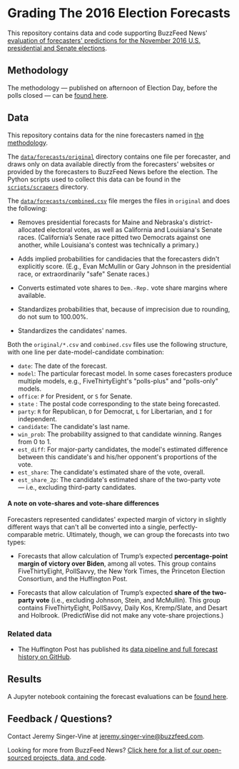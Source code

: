 # Grading The 2016 Election Forecasts

This repository contains data and code supporting BuzzFeed News' [evaluation of forecasters' predictions for the November 2016 U.S. presidential and Senate elections](https://www.buzzfeed.com/jsvine/2016-election-forecast-grades).

## Methodology

The methodology — published on afternoon of Election Day, before the polls closed — can be [found here](https://www.buzzfeed.com/jsvine/grading-the-2016-election-forecasts).

## Data

This repository contains data for the nine forecasters named in [the methodology](https://www.buzzfeed.com/jsvine/grading-the-2016-election-forecasts).

The [`data/forecasts/original`](data/forecasts/original) directory contains one file per forecaster, and draws only on data available directly from the forecasters' websites or provided by the forecasters to BuzzFeed News before the election. The Python scripts used to collect this data can be found in the [`scripts/scrapers`](scripts/scrapers/) directory.

The [`data/forecasts/combined.csv`](data/forecasts/combined.csv) file merges the files in `original` and does the following:

- Removes presidential forecasts for Maine and Nebraska's district-allocated electoral votes, as well as California and Louisiana's Senate races. (California’s Senate race pitted two Democrats against one another, while Louisiana's contest was technically a primary.)

- Adds implied probabilities for candidacies that the forecasters didn't explicitly score. (E.g., Evan McMullin or Gary Johnson in the presidential race, or extraordinarily "safe" Senate races.)

- Converts estimated vote shares to `Dem.-Rep.` vote share margins where available.

- Standardizes probabilities that, because of imprecision due to rounding, do not sum to 100.00%.

- Standardizes the candidates' names.

Both the `original/*.csv` and `combined.csv` files use the following structure, with one line per date-model-candidate combination:

- `date`:  The date of the forecast.
- `model`: The particular forecast model. In some cases forecasters produce multiple models, e.g., FiveThirtyEight's "polls-plus" and "polls-only" models.
- `office`: `P` for President, or `S` for Senate.
- `state` : The postal code corresponding to the state being forecasted.
- `party`: `R` for Republican, `D` for Democrat, `L` for Libertarian, and `I` for independent.
- `candidate`: The candidate's last name.
- `win_prob`: The probability assigned to that candidate winning. Ranges from 0 to 1.
- `est_diff`: For major-party candidates, the model's estimated difference between this candidate's and his/her opponent's proportions of the vote.
- `est_share`: The candidate's estimated share of the vote, overall.
- `est_share_2p`: The candidate's estimated share of the two-party vote — i.e., excluding third-party candidates.

#### A note on vote-shares and vote-share differences

Forecasters represented candidates' expected margin of victory in slightly different ways that can't all be converted into a single, perfectly-comparable metric. Ultimately, though, we can group the forecasts into two types:

- Forecasts that allow calculation of Trump’s expected __percentage-point margin of victory over Biden__, among all votes. This group contains FiveThirtyEight, PollSavvy, the New York Times, the Princeton Election Consortium, and the Huffington Post.

- Forecasts that allow calculation of Trump’s expected __share of the two-party vote__ (i.e., excluding Johnson, Stein, and McMullin). This group contains FiveThirtyEight, PollSavvy, Daily Kos, Kremp/Slate, and Desart and Holbrook. (PredictWise did not make any vote-share projections.)

### Related data

- The Huffington Post has published its [data pipeline and full forecast history on GitHub](https://github.com/huffpostdata/predictions-2016).

## Results

A Jupyter notebook containing the forecast evaluations can be [found here](notebooks/forecast-analysis.ipynb).

## Feedback / Questions?

Contact Jeremy Singer-Vine at jeremy.singer-vine@buzzfeed.com.

Looking for more from BuzzFeed News? [Click here for a list of our open-sourced projects, data, and code](https://github.com/BuzzFeedNews/everything).

